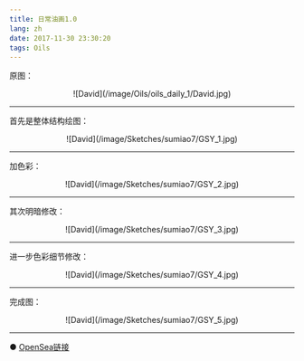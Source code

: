 ```yaml
---
title: 日常油画1.0
lang: zh
date: 2017-11-30 23:30:20
tags: Oils
---
```


原图：

<center>![David](/image/Oils/oils_daily_1/David.jpg)</center>

----------------------------------------  

首先是整体结构绘图：

<center>![David](/image/Sketches/sumiao7/GSY_1.jpg)</center>

----------------------------------------  

加色彩：

<center>![David](/image/Sketches/sumiao7/GSY_2.jpg)</center>

----------------------------------------  

其次明暗修改：

<center>![David](/image/Sketches/sumiao7/GSY_3.jpg)</center>

----------------------------------------  

进一步色彩细节修改：

<center>![David](/image/Sketches/sumiao7/GSY_4.jpg)</center>

----------------------------------------  

完成图：

<center>![David](/image/Sketches/sumiao7/GSY_5.jpg)</center>

----------------------------------------  

● [OpenSea链接](https://opensea.io/assets/0x495f947276749ce646f68ac8c248420045cb7b5e/5538608732828411082250453030091092578936762873171210564831323251126627729409 "Mother")

<nft-card
contractAddress="0x495f947276749ce646f68ac8c248420045cb7b5e"
tokenId="5538608732828411082250453030091092578936762873171210564831323251126627729409">
</nft-card>
<script src="https://unpkg.com/embeddable-nfts/dist/nft-card.min.js"></script>
